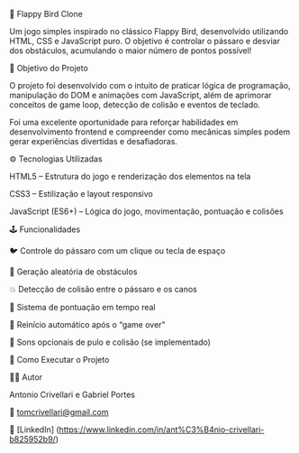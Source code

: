 🐤 Flappy Bird Clone

Um jogo simples inspirado no clássico Flappy Bird, desenvolvido utilizando HTML, CSS e JavaScript puro.
O objetivo é controlar o pássaro e desviar dos obstáculos, acumulando o maior número de pontos possível!

🧠 Objetivo do Projeto

O projeto foi desenvolvido com o intuito de praticar lógica de programação, manipulação do DOM e animações com JavaScript, além de aprimorar conceitos de game loop, detecção de colisão e eventos de teclado.

Foi uma excelente oportunidade para reforçar habilidades em desenvolvimento frontend e compreender como mecânicas simples podem gerar experiências divertidas e desafiadoras.

⚙️ Tecnologias Utilizadas

HTML5 – Estrutura do jogo e renderização dos elementos na tela

CSS3 – Estilização e layout responsivo

JavaScript (ES6+) – Lógica do jogo, movimentação, pontuação e colisões

🕹️ Funcionalidades

🐦 Controle do pássaro com um clique ou tecla de espaço

🌵 Geração aleatória de obstáculos

💥 Detecção de colisão entre o pássaro e os canos

🧮 Sistema de pontuação em tempo real

🔁 Reinício automático após o “game over”

🎵 Sons opcionais de pulo e colisão (se implementado)

🚀 Como Executar o Projeto


👨‍💻 Autor

Antonio Crivellari e Gabriel Portes

📧 tomcrivellari@gmail.com

💼 [LinkedIn] (https://www.linkedin.com/in/ant%C3%B4nio-crivellari-b825952b9/)
